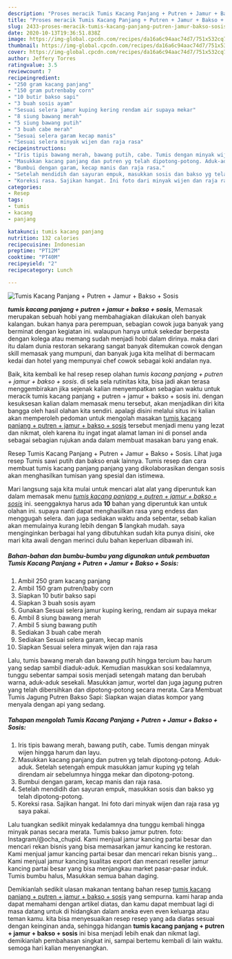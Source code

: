 ```yaml
---
description: "Proses meracik Tumis Kacang Panjang + Putren + Jamur + Bakso + Sosis, Enak Banget"
title: "Proses meracik Tumis Kacang Panjang + Putren + Jamur + Bakso + Sosis, Enak Banget"
slug: 2433-proses-meracik-tumis-kacang-panjang-putren-jamur-bakso-sosis-enak-banget
date: 2020-10-13T19:36:51.838Z
image: https://img-global.cpcdn.com/recipes/da16a6c94aac74d7/751x532cq70/tumis-kacang-panjang-putren-jamur-bakso-sosis-foto-resep-utama.jpg
thumbnail: https://img-global.cpcdn.com/recipes/da16a6c94aac74d7/751x532cq70/tumis-kacang-panjang-putren-jamur-bakso-sosis-foto-resep-utama.jpg
cover: https://img-global.cpcdn.com/recipes/da16a6c94aac74d7/751x532cq70/tumis-kacang-panjang-putren-jamur-bakso-sosis-foto-resep-utama.jpg
author: Jeffery Torres
ratingvalue: 3.5
reviewcount: 7
recipeingredient:
- "250 gram kacang panjang"
- "150 gram putrenbaby corn"
- "10 butir bakso sapi"
- "3 buah sosis ayam"
- "Sesuai selera jamur kuping kering rendam air supaya mekar"
- "8 siung bawang merah"
- "5 siung bawang putih"
- "3 buah cabe merah"
- "Sesuai selera garam kecap manis"
- "Sesuai selera minyak wijen dan raja rasa"
recipeinstructions:
- "Iris tipis bawang merah, bawang putih, cabe. Tumis dengan minyak wijen hingga harum dan layu."
- "Masukkan kacang panjang dan putren yg telah dipotong-potong. Aduk-aduk. Setelah setengah empuk masukkan jamur kuping yg telah direndam air sebelumnya hingga mekar dan dipotong-potong."
- "Bumbui dengan garam, kecap manis dan raja rasa."
- "Setelah mendidih dan sayuran empuk, masukkan sosis dan bakso yg telah dipotong-potong."
- "Koreksi rasa. Sajikan hangat. Ini foto dari minyak wijen dan raja rasa yg saya pakai."
categories:
- Resep
tags:
- tumis
- kacang
- panjang

katakunci: tumis kacang panjang 
nutrition: 132 calories
recipecuisine: Indonesian
preptime: "PT12M"
cooktime: "PT40M"
recipeyield: "2"
recipecategory: Lunch

---
```



![Tumis Kacang Panjang + Putren + Jamur + Bakso + Sosis](https://img-global.cpcdn.com/recipes/da16a6c94aac74d7/751x532cq70/tumis-kacang-panjang-putren-jamur-bakso-sosis-foto-resep-utama.jpg)

<b><i>tumis kacang panjang + putren + jamur + bakso + sosis</i></b>, Memasak merupakan sebuah hobi yang membahagiakan dilakukan oleh banyak kalangan. bukan hanya para perempuan, sebagian cowok juga banyak yang berminat dengan kegiatan ini. walaupun hanya untuk sekedar berpesta dengan kolega atau memang sudah menjadi hobi dalam dirinya. maka dari itu dalam dunia restoran sekarang sangat banyak ditemukan cowok dengan skill memasak yang mumpuni, dan banyak juga kita melihat di bermacam kedai dan hotel yang mempunyai chef cowok sebagai koki andalan nya.

Baik, kita kembali ke hal resep resep olahan <i>tumis kacang panjang + putren + jamur + bakso + sosis</i>. di sela sela rutinitas kita, bisa jadi akan terasa menggembirakan jika sejenak kalian menyempatkan sebagian waktu untuk meracik tumis kacang panjang + putren + jamur + bakso + sosis ini. dengan kesuksesan kalian dalam memasak menu tersebut, akan menjadikan diri kita bangga oleh hasil olahan kita sendiri. apalagi disini melalui situs ini kalian akan memperoleh pedoman untuk mengolah masakan <u>tumis kacang panjang + putren + jamur + bakso + sosis</u> tersebut menjadi menu yang lezat dan nikmat, oleh karena itu ingat ingat alamat laman ini di ponsel anda sebagai sebagian rujukan anda dalam membuat masakan baru yang enak.

Resep Tumis Kacang Panjang + Putren + Jamur + Bakso + Sosis. Lihat juga resep Tumis sawi putih dan bakso enak lainnya. Tumis resep dan cara membuat tumis kacang panjang panjang yang dikolaborasikan dengan sosis akan menghasilkan tumisan yang spesial dan istimewa.


Mari langsung saja kita mulai untuk mencari alat alat yang diperuntuk kan dalam memasak menu <u><i>tumis kacang panjang + putren + jamur + bakso + sosis</i></u> ini. seenggaknya harus ada <b>10</b> bahan yang diperuntuk kan untuk olahan ini. supaya nanti dapat menghasilkan rasa yang endess dan menggugah selera. dan juga sediakan waktu anda sebentar, sebab kalian akan memulainya kurang lebih dengan <b>5</b> langkah mudah. saya menginginkan berbagai hal yang dibutuhkan sudah kita punya disini, oke mari kita awali dengan merinci dulu bahan keperluan dibawah ini.

<!--inarticleads1-->

##### Bahan-bahan dan bumbu-bumbu yang digunakan untuk pembuatan Tumis Kacang Panjang + Putren + Jamur + Bakso + Sosis:

1. Ambil 250 gram kacang panjang
1. Ambil 150 gram putren/baby corn
1. Siapkan 10 butir bakso sapi
1. Siapkan 3 buah sosis ayam
1. Gunakan Sesuai selera jamur kuping kering, rendam air supaya mekar
1. Ambil 8 siung bawang merah
1. Ambil 5 siung bawang putih
1. Sediakan 3 buah cabe merah
1. Sediakan Sesuai selera garam, kecap manis
1. Siapkan Sesuai selera minyak wijen dan raja rasa


Lalu, tumis bawang merah dan bawang putih hingga tercium bau harum yang sedap sambil diaduk-aduk. Kemudian masukkan sosi kedalamnya, tunggu sebentar sampai sosis menjadi setengah matang dan berubah warna, aduk-aduk sesekali. Masukkan jamur, wortel dan juga jagung putren yang telah dibersihkan dan dipotong-potong secara merata. Cara Membuat Tumis Jagung Putren Bakso Sapi: Siapkan wajan diatas kompor yang menyala dengan api yang sedang. 

<!--inarticleads2-->

##### Tahapan mengolah Tumis Kacang Panjang + Putren + Jamur + Bakso + Sosis:

1. Iris tipis bawang merah, bawang putih, cabe. Tumis dengan minyak wijen hingga harum dan layu.
1. Masukkan kacang panjang dan putren yg telah dipotong-potong. Aduk-aduk. Setelah setengah empuk masukkan jamur kuping yg telah direndam air sebelumnya hingga mekar dan dipotong-potong.
1. Bumbui dengan garam, kecap manis dan raja rasa.
1. Setelah mendidih dan sayuran empuk, masukkan sosis dan bakso yg telah dipotong-potong.
1. Koreksi rasa. Sajikan hangat. Ini foto dari minyak wijen dan raja rasa yg saya pakai.


Lalu tuangkan sedikit minyak kedalamnya dna tunggu kembali hingga minyak panas secara merata. Tumis bakso jamur putren. foto: Instagram/@ocha_chupid. Kami menjual jamur kancing partai besar dan mencari rekan bisnis yang bisa memasarkan jamur kancing ke restoran. Kami menjual jamur kancing partai besar dan mencari rekan bisnis yang… Kami menjual jamur kancing kualitas export dan mencari reseller jamur kancing partai besar yang bisa menjangkau market pasar-pasar induk. Tumis bumbu halus, Masukkan semua bahan daging. 

Demikianlah sedikit ulasan makanan tentang bahan resep <u>tumis kacang panjang + putren + jamur + bakso + sosis</u> yang sempurna. kami harap anda dapat memahami dengan artikel diatas, dan kamu dapat membuat lagi di masa datang untuk di hidangkan dalam aneka even even keluarga atau teman kamu. kita bisa menyesuaikan resep resep yang ada diatas sesuai dengan keinginan anda, sehingga hidangan <b>tumis kacang panjang + putren + jamur + bakso + sosis</b> ini bisa menjadi lebih enak dan nikmat lagi. demikianlah pembahasan singkat ini, sampai bertemu kembali di lain waktu. semoga hari kalian menyenangkan.
